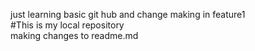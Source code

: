just learning basic git hub and change making in feature1
<br>
#This is my local repository
<br>
making changes to readme.md
